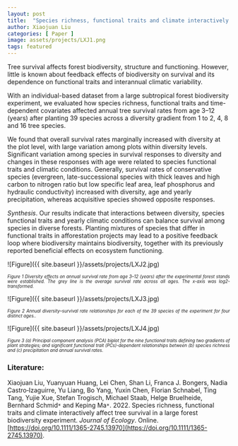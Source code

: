 ```yaml
---
layout: post
title:  "Species richness, functional traits and climate interactively affect tree survival in a large forest biodiversity experiment"
author: Xiaojuan Liu
categories: [ Paper ]
image: assets/projects/LXJ1.png
tags: featured
---
```

Tree survival affects forest biodiversity, structure and functioning. However, little is known about feedback effects of biodiversity on survival and its dependence on functional traits and interannual climatic variability.

With an individual-based dataset from a large subtropical forest biodiversity experiment, we evaluated how species richness, functional traits and time-dependent covariates affected annual tree survival rates from age 3–12 (years) after planting 39 species across a diversity gradient from 1 to 2, 4, 8 and 16 tree species.

We found that overall survival rates marginally increased with diversity at the plot level, with large variation among plots within diversity levels. Significant variation among species in survival responses to diversity and changes in these responses with age were related to species functional traits and climatic conditions. Generally, survival rates of conservative species (evergreen, late-successional species with thick leaves and high carbon to nitrogen ratio but low specific leaf area, leaf phosphorus and hydraulic conductivity) increased with diversity, age and yearly precipitation, whereas acquisitive species showed opposite responses.

*Synthesis*. Our results indicate that interactions between diversity, species functional traits and yearly climatic conditions can balance survival among species in diverse forests. Planting mixtures of species that differ in functional traits in afforestation projects may lead to a positive feedback loop where biodiversity maintains biodiversity, together with its previously reported beneficial effects on ecosystem functioning.<br>

![Figure]({{ site.baseurl }}/assets/projects/LXJ2.jpg)
<p style='text-align: justify;' ><span style="font-style: italic; font-size:70%">Figure 1 Diversity effects on annual survival rate from age 3–12 (years) after the experimental forest stands were established. The grey line is the average survival rate across all ages. The x-axis was log2-transformed.
</span></p>
![Figure]({{ site.baseurl }}/assets/projects/LXJ3.jpg)
<p style='text-align: justify;' ><span style="font-style: italic; font-size:70%">Figure 2 Annual diversity–survival rate relationships for each of the 39 species of the experiment for four distinct ages.. 
</span></p>
![Figure]({{ site.baseurl }}/assets/projects/LXJ4.jpg)
<p style='text-align: justify;' ><span style="font-style: italic; font-size:70%">Figure 3 (a) Principal component analysis (PCA) biplot for the nine functional traits defining two gradients of plant strategies; and significant functional trait (PCs)-dependent relationships between (b) species richness and (c) precipitation and annual survival rates. 
</span></p>

### Literature:
Xiaojuan Liu, Yuanyuan Huang, Lei Chen, Shan Li, Franca J. Bongers, Nadia Castro‐Izaguirre, Yu Liang, Bo Yang, Yuxin Chen, Florian Schnabel, Ting Tang, Yujie Xue, Stefan Trogisch, Michael Staab, Helge Bruelheide, Bernhard Schmid<code>&ast;</code> and Keping Ma<code>&ast;</code>. 2022. Species richness, functional traits and climate interactively affect tree survival in a large forest biodiversity experiment. *Journal of Ecology*. Online. [https://doi.org/10.1111/1365-2745.13970](https://doi.org/10.1111/1365-2745.13970).
